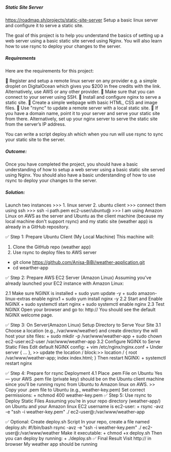 ##### Static Site Server
https://roadmap.sh/projects/static-site-server
Setup a basic linux server and configure it to serve a static site.

The goal of this project is to help you understand the basics of setting up a web server using a basic static site served using Nginx. You will also learn how to use rsync to deploy your changes to the server.

##### Requirements
Here are the requirements for this project:

🧩 Register and setup a remote linux server on any provider e.g. a simple droplet on DigitalOcean which     gives you $200 in free credits with the link. Alternatively, use AWS or any other provider.
🧩 Make sure that you can connect to your server using SSH.
🧩 Install and configure nginx to serve a static site.
🧩 Create a simple webpage with basic HTML, CSS and image files.
🧩 Use "rsync" to update a remote server with a local static site.
🧩 If you have a domain name, point it to your server and serve your static site from there. Alternatively, set up your nginx server to serve the static site from the server’s IP address.

You can write a script deploy.sh which when you run will use rsync to sync your static site to the server.
##### Outcome:
Once you have completed the project, you should have a basic understanding of how to setup a web server using a basic static site served using Nginx. You should also have a basic understanding of how to use rsync to deploy your changes to the server.

##### Solution:
Launch two instances >>> 1. linux server 2. ubuntu client >>> connect them using ssh >>> ssh -i path.pem ec2-user/ubuntu@<pub-ip> >>>
I am using Amazon Linux on AWS as the server and Ubuntu as the client machine (because my local machine don't support rsync) and my static site (weather app) is already in a GitHub repository.

✅ Step 1: Prepare Ubuntu Client (My Local Machine)
   This machine will:
   1. Clone the GitHub repo (weather app)
   2. Use rsync to deploy files to AWS server

   + git clone https://github.com/Anisa-BiBi/weather-application.git
   + cd wearther-app

✅ Step 2: Prepare AWS EC2 Server (Amazon Linux)
   Assuming you’ve already launched your EC2 instance with Amazon Linux:

   2.1 Make sure NGINX is installed
      + sudo yum update -y
      + sudo amazon-linux-extras enable nginx1
      + sudo yum install nginx -y
   2.2 Start and Enable NGINX
      + sudo systemctl start nginx
      + sudo systemctl enable nginx
   2.3 Test NGINX
      Open your browser and go to:
      http://<your-ec2-public-ip>
      You should see the default NGINX welcome page.

✅ Step 3: On Server(Amazon Linux) Setup Directory to Serve Your Site
   3.1 Choose a location (e.g., /var/www/weather) and create directory the will host your site files:
      + sudo mkdir -p /var/www/weather-app
      + sudo chown ec2-user:ec2-user /var/www/weather-app
   3.2 Configure NGINX to Serve Static Files
      Edit default NGINX config:
      + vim /etc/nginx/nginx.conf
      + Under server { ... }, >> update the location / block:>> 
      location / {
         root /var/www/weather-app;
         index index.html;
      }
      Then restart NGINX:
      + systemctl restart nginx

✅ Step 4: Prepare for rsync Deployment
   4.1 Place .pem File on Ubuntu
      Yes — your AWS .pem file (private key) should be on the Ubuntu client machine since you’ll be running rsync from Ubuntu to Amazon linux on AWS.
      >> Copy your .pem file to Ubuntu (e.g., weather-key.pem)
      Set correct permissions:
      + nchmod 400 weather-key.pem
✅ Step 5: Use rsync to Deploy Static Files
Assuming you’re in your repo directory (weather-app/) on Ubuntu and your Amazon linux EC2 username is ec2-user:
      + rsync -avz -e "ssh -i weather-key.pem" ./ ec2-user@<EC2-PUBLIC-IP>:/var/www/weather-app

✅ Optional: Create deploy.sh Script
   In your repo, create a file named deploy.sh:
      #!/bin/bash
      rsync -avz -e "ssh -i weather-key.pem" ./ ec2-user@<EC2-PUBLIC-IP>:/var/www/weather
   Make it executable:
      + chmod +x deploy.sh
   Then you can deploy by running:
      + ./deploy.sh
✅ Final Result
   Visit http://<EC2-PUB-IP> in browser
   My weather app should be running

